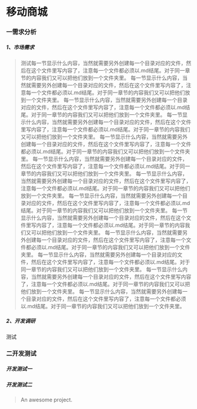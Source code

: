# 移动商城

### 一需求分析
##### 1、市场需求
> 测试每一节显示什么内容，当然就需要另外创建每一个目录对应的文件，然后在这个文件里写内容了，注意每一个文件都必须以.md结尾。对于同一章节的内容我们又可以把他们放到一个文件夹里。
 每一节显示什么内容，当然就需要另外创建每一个目录对应的文件，然后在这个文件里写内容了，注意每一个文件都必须以.md结尾。对于同一章节的内容我们又可以把他们放到一个文件夹里。
每一节显示什么内容，当然就需要另外创建每一个目录对应的文件，然后在这个文件里写内容了，注意每一个文件都必须以.md结尾。对于同一章节的内容我们又可以把他们放到一个文件夹里。
每一节显示什么内容，当然就需要另外创建每一个目录对应的文件，然后在这个文件里写内容了，注意每一个文件都必须以.md结尾。对于同一章节的内容我们又可以把他们放到一个文件夹里。
每一节显示什么内容，当然就需要另外创建每一个目录对应的文件，然后在这个文件里写内容了，注意每一个文件都必须以.md结尾。对于同一章节的内容我们又可以把他们放到一个文件夹里。
每一节显示什么内容，当然就需要另外创建每一个目录对应的文件，然后在这个文件里写内容了，注意每一个文件都必须以.md结尾。对于同一章节的内容我们又可以把他们放到一个文件夹里。
每一节显示什么内容，当然就需要另外创建每一个目录对应的文件，然后在这个文件里写内容了，注意每一个文件都必须以.md结尾。对于同一章节的内容我们又可以把他们放到一个文件夹里。
每一节显示什么内容，当然就需要另外创建每一个目录对应的文件，然后在这个文件里写内容了，注意每一个文件都必须以.md结尾。对于同一章节的内容我们又可以把他们放到一个文件夹里。
每一节显示什么内容，当然就需要另外创建每一个目录对应的文件，然后在这个文件里写内容了，注意每一个文件都必须以.md结尾。对于同一章节的内容我们又可以把他们放到一个文件夹里。
每一节显示什么内容，当然就需要另外创建每一个目录对应的文件，然后在这个文件里写内容了，注意每一个文件都必须以.md结尾。对于同一章节的内容我们又可以把他们放到一个文件夹里。
每一节显示什么内容，当然就需要另外创建每一个目录对应的文件，然后在这个文件里写内容了，注意每一个文件都必须以.md结尾。对于同一章节的内容我们又可以把他们放到一个文件夹里。
每一节显示什么内容，当然就需要另外创建每一个目录对应的文件，然后在这个文件里写内容了，注意每一个文件都必须以.md结尾。对于同一章节的内容我们又可以把他们放到一个文件夹里。
每一节显示什么内容，当然就需要另外创建每一个目录对应的文件，然后在这个文件里写内容了，注意每一个文件都必须以.md结尾。对于同一章节的内容我们又可以把他们放到一个文件夹里。


##### 2、开发调研
测试

### 二开发测试

##### 开发测试一
##### 开发测试二
> An awesome project.
